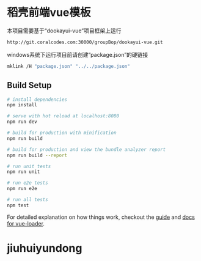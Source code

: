 # 稻壳前端vue模板

本项目需要基于“dookayui-vue”项目框架上运行
``` bash
http://git.coralcodes.com:30000/groupBop/dookayui-vue.git
```
windows系统下运行项目前请创建“package.json”的硬链接
```bash
mklink /H "package.json" "../../package.json"
```

## Build Setup

``` bash
# install dependencies
npm install

# serve with hot reload at localhost:8080
npm run dev

# build for production with minification
npm run build

# build for production and view the bundle analyzer report
npm run build --report

# run unit tests
npm run unit

# run e2e tests
npm run e2e

# run all tests
npm test
```

For detailed explanation on how things work, checkout the [guide](http://vuejs-templates.github.io/webpack/) and [docs for vue-loader](http://vuejs.github.io/vue-loader).
# jiuhuiyundong

